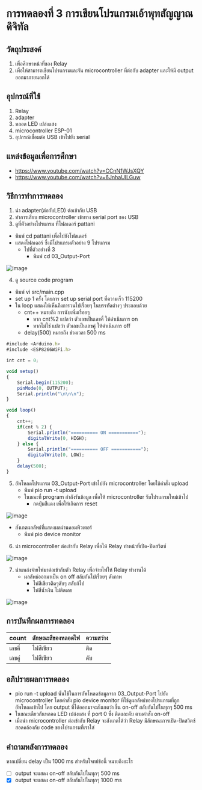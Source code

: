 # การทดลองที่ 3 การเขียนโปรแกรมเอ้าพุทสัญญาณดิจิทัล

## วัตถุประสงค์ 
1. เพื่อศึกษาหน้าที่ของ Relay
2. เพื่อให้สามารถเขียนโปรแกรมและรัน microcontroller ที่ต่อกับ adapter และให้มี output ออกมาภายนอกได้


## อุปกรณ์ที่ใช้ 
1. Relay
2. adapter
3. หลอด LED เปล่งแสง
4. microcontroller ESP-01
5. อุปกรณ์เชื่อมต่อ USB เข้าไปยัง serial



## แหล่งข้อมูลเพื่อการศึกษา
- https://www.youtube.com/watch?v=CCnN1WJsXQY
- https://www.youtube.com/watch?v=6JnhaUILGuw

## วิธีการทำการทดลอง 
1. นำ adapter(ต่อกับLED) ต่อเข้ากับ USB 
2. ทำการเสียบ microcontroller เข้าทาง serial port ของ USB 
3. ดูที่ตัวอย่างโปรแกรม ที่โฟลเดอร์ pattani
- พิมพ์ cd pattani เพื่อไปยังโฟลเดอร์
- แสดงโฟลเดอร์ ซึ่งมีโปรแกรมตัวอย่าง 9 โปรแกรม
  - ไปที่ตัวอย่างที่ 3
    - พิมพ์ cd 03_Output-Port
    
![image](https://user-images.githubusercontent.com/80879942/112137666-1e88bb80-8c03-11eb-866b-b516ad5036b6.jpg)

4. ดู source code program 
- พิมพ์ vi src/main.cpp
- set up 1 ครั้ง โดยการ set up serial port ที่ความเร็ว 115200
- ใน loop แสดงให้เห็นถึงการวนไปเรื่อยๆ ในบรรทัดต่างๆ ประกอบด้วย
  - cnt++ หมายถึง การนับเพิ่มเรื่อยๆ 
    - หาก cnt%2 แปลว่า ตัวเลขเป็นเลขคี่ ให้ดำเนินการ on
    - หากไม่ใช่ แปลว่า ตัวเลขเป็นเลขคู่ ให้ดำเนินการ off
  - delay(500) หมายถึง ช่วงเวลา 500 ms 
 
```javascript
#include <Arduino.h>
#include <ESP8266WiFi.h>

int cnt = 0;

void setup()
{
	Serial.begin(115200);
	pinMode(0, OUTPUT);
	Serial.println("\n\n\n");
}

void loop()
{
	cnt++;
	if(cnt % 2) {
		Serial.println("========== ON ===========");
		digitalWrite(0, HIGH);
	} else {
		Serial.println("========== OFF ===========");
		digitalWrite(0, LOW);
	}
	delay(500);
}
```

5. อัพโหลดโปรแกรม 03_Output-Port เข้าไปยัง microcontroller โดยใช้คำสั่ง upload
   - พิมพ์ pio run -t upload
   - ในขณะที่ program กำลังรันข้อมูล เพื่อให้ microcontroller รับโปรแกรมใหม่เข้าไป
     - กดปุ่มสีแดง เพื่อให้เกิดการ reset
     
![image](https://user-images.githubusercontent.com/80879942/112140260-5e9d6d80-8c06-11eb-9a5d-70b1e3322553.jpg)

   - สังเกตผลลัพธ์ที่แสดงผลผ่านคอมพิวเตอร์
     - พิมพ์ pio device monitor

6. นำ microcontroller ต่อเข้ากับ Relay เพื่อให้ Relay ทำหน้าที่เปิด-ปิดสวิตซ์ 

![image](https://user-images.githubusercontent.com/80879942/112144123-5eec3780-8c0b-11eb-94d0-840e7917e15a.jpg)

7. นำแหล่งจ่ายไฟมาต่อเข้ากับตัว Relay เพื่อจ่ายไฟให้ Relay ทำงานได้
   - ผลลัพธ์ออกมาเป็น on off สลับกันไปเรื่อยๆ ดังภาพ
     - ไฟสีเขียวติดๆดับๆ สลับกัไป
     - ไฟสีน้ำเงิน ไม่ติดเลย
 
![image](https://user-images.githubusercontent.com/80879966/112169029-69ff9180-8c24-11eb-82cb-c5d9968e9d20.jpg)

## การบันทึกผลการทดลอง 

count | ลักษณะสีของหลอดไฟ | ความสว่าง
------------ | ------------- | -------------
เลขคี่ | ไฟสีเขียว | ติด
เลขคู่ | ไฟสีเขียว | ดับ

## อภิปรายผลการทดลอง 
- pio run -t upload นั้นใช้ในการอัพโหลดข้อมูลจาก 03_Output-Port ไปยัง microcontroller โดยคำสั่ง pio device monitor ที่ใช้ดูผลลัพธ์ของโปรแกรมที่ถูกอัพโหลดเข้าไป โดย output ที่ได้ออกมาจะสังเกตว่า ขึ้น on-off สลับกันไปในทุกๆ 500 ms 
- ในขณะเดียวกันหลอด LED เปล่งแสง ที่ port 0 ซึ่ง ติดและดับ ตามคำสั่ง on-off
- เมื่อนำ microcontroller ต่อเข้ากับ Relay จะสังเกตได้ว่า Relay มีลักษณะการเปิด-ปิดสวิตซ์สอดคล้องกับ code ของโปรแกรมที่เราใส่

## คำถามหลังการทดลอง
หากเปลี่ยน delay เป็น 1000 ms สำหรับโจทย์ข้อนี้ หมายถึงอะไร
- [ ] output จะแสดง on-off สลับกันไปในทุกๆ 500 ms 
- [x] output จะแสดง on-off สลับกันไปในทุกๆ 1000 ms 
